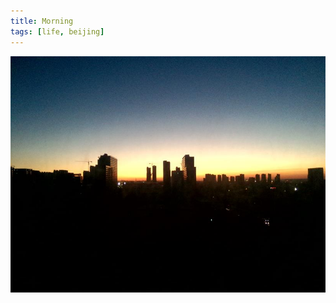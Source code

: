 ```yaml
---
title: Morning
tags: [life, beijing]
---
```


![P51028-060850](\media\files\2015\10\28\P51028-060850.jpg)

